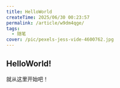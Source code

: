 ```yaml
---
title: HelloWorld
createTime: 2025/06/30 00:23:57
permalink: /article/w9dm4qge/
tags:
  - 随笔
cover: /pic/pexels-jess-vide-4600762.jpg
---
```

## HelloWorld!

就从这里开始吧！